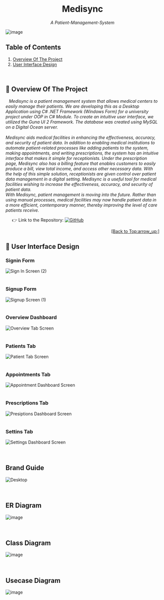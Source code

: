<div id="top"></div>
<h1 align="center"> Medisync </h1>
<p align="center"><i> A Patient-Management-System </i></p>

![image](https://github.com/damithadev/Medisync/assets/104585591/72524aef-a591-440b-a369-9feb4e9f60d3)


## Table of Contents
<ol>
    <li><a href="#overview">Overview Of The Project</a></li>
    <li><a href="#ui">User Interface Design</a></li>
 </ol>

<br/>

<a name="overview"></a>
## :round_pushpin: Overview Of The Project
&ensp; *Medisync is a patient management system that allows medical centers to easily manage their patients. We are developing this as a Desktop Application using C# .NET Framework (Windows Form) for a university project under OOP in C# Module. To create an intuitive user interface, we utilized the Guna UI 2 Framework. The database was created using MySQL on a Digital Ocean server. <br> <br>
Medisync aids medical facilities in enhancing the effectiveness, accuracy, and security of patient data. In addition to enabling medical institutions to automate patient-related 
processes like adding patients to the system, making appointments, and writing prescriptions, the system has an intuitive interface that makes it simple for receptionists. Under the prescription page, Medisync also has a billing feature that enables customers to easily produce a bill, view total income, and access other necessary data. With the help of this simple solution, receptionists are given control over patient data management in a 
digital setting. Medisync is a useful tool for medical facilities wishing to increase the effectiveness, accuracy, and security of patient data.
<br>
With Medisync, patient management is moving into the future. Rather than 
using manual processes, medical facilities may now handle patient data in a more efficient, contemporary manner, thereby improving the level of care patients receive.*<br/>

&ensp;&ensp;&ensp;:point_right: Link to the Repository: <a href="https://github.com/damithadev/Medisync"> ![GitHub](https://img.shields.io/badge/github-%23121011.svg?style=for-the-badge&logo=github&logoColor=white)<a/>
<p align="right"><a href="#top">[Back to Top:arrow_up:]</a></p>

<a name="ui"></a>
## :round_pushpin: User Interface Design
<h3>Signin Form</h3>

![Sign In Screen (2)](https://github.com/damithadev/Medisync/assets/104585591/da5483eb-6b35-460a-a504-c165a306ceee)
<br> <br>
<h3>Signup Form</h3>

![Signup Screen (1)](https://github.com/damithadev/Medisync/assets/104585591/f6d1bf4e-e9a6-4a55-a9a8-529c692d6fe4)
<br> <br>
<h3>Overview Dashboard</h3>

![Overview Tab Screen](https://github.com/damithadev/Medisync/assets/104585591/859ae7b1-59c7-49d6-8e6e-d1be4d09d711)
<br> <br>
<h3>Patients Tab</h3>

![Patient Tab Screen](https://github.com/damithadev/Medisync/assets/104585591/3ade187b-97c3-46c9-ab02-e140a1a1d102)
<br> <br>
<h3>Appointments Tab</h3>

![Appointment Dashboard Screen](https://github.com/damithadev/Medisync/assets/104585591/71f0fd50-0d71-42cb-a7a6-ea375feeb394)
<br> <br>
<h3>Prescriptions Tab</h3>

![Presiptions Dashboard Screen](https://github.com/damithadev/Medisync/assets/104585591/3ddd1687-8f66-42b8-8325-49b92807fd2c)
<br> <br>
<h3>Settins Tab</h3>

![Settings Dashboard Screen](https://github.com/damithadev/Medisync/assets/104585591/bb93278f-728c-400c-94ab-841c73c26414)
<br> <br><br>
<h2>Brand Guide</h2>

![Desktop](https://github.com/damithadev/Medisync/assets/104585591/622b3683-812f-45a6-af8e-cac64a31aa19)
<br> <br><br>
<h2>ER Diagram</h2>

![image](https://github.com/damithadev/Medisync/assets/104585591/6489241b-1278-4175-9298-c9b651d33502)
<br> <br><br>
<h2>Class Diagram</h2>

![image](https://github.com/damithadev/Medisync/assets/104585591/e304de62-3120-431d-9a13-2bea6af16a3c)
<br> <br><br>
<h2>Usecase Diagram</h2>

![image](https://github.com/damithadev/Medisync/assets/104585591/eb924951-04d8-4d4f-91ab-eb67972e92be)

